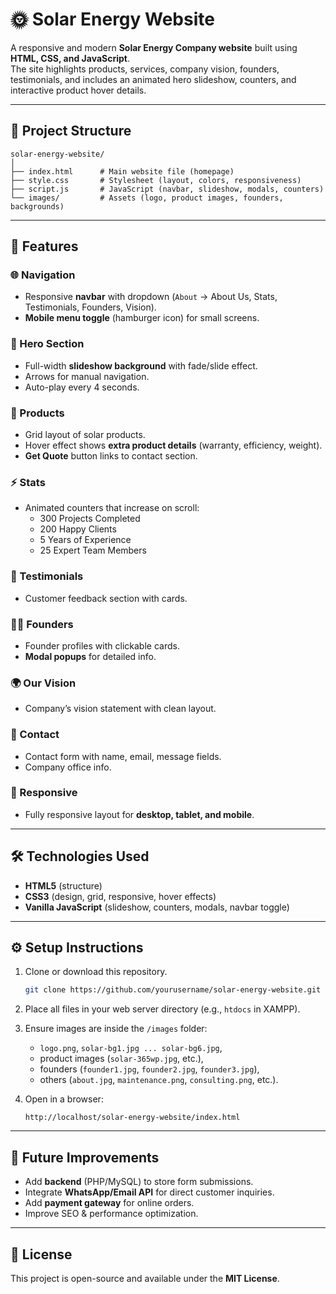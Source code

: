 # 🌞 Solar Energy Website

A responsive and modern **Solar Energy Company website** built using **HTML, CSS, and JavaScript**.  
The site highlights products, services, company vision, founders, testimonials, and includes an animated hero slideshow, counters, and interactive product hover details.

---

## 📂 Project Structure

```
solar-energy-website/
│
├── index.html      # Main website file (homepage)
├── style.css       # Stylesheet (layout, colors, responsiveness)
├── script.js       # JavaScript (navbar, slideshow, modals, counters)
└── images/         # Assets (logo, product images, founders, backgrounds)
```

---

## 🚀 Features

### 🌐 Navigation
- Responsive **navbar** with dropdown (`About` → About Us, Stats, Testimonials, Founders, Vision).
- **Mobile menu toggle** (hamburger icon) for small screens.

### 🎥 Hero Section
- Full-width **slideshow background** with fade/slide effect.
- Arrows for manual navigation.
- Auto-play every 4 seconds.

### 🔋 Products
- Grid layout of solar products.
- Hover effect shows **extra product details** (warranty, efficiency, weight).
- **Get Quote** button links to contact section.

### ⚡ Stats
- Animated counters that increase on scroll:
  - 300 Projects Completed
  - 200 Happy Clients
  - 5 Years of Experience
  - 25 Expert Team Members

### 💬 Testimonials
- Customer feedback section with cards.

### 👩‍💼 Founders
- Founder profiles with clickable cards.
- **Modal popups** for detailed info.

### 🌍 Our Vision
- Company’s vision statement with clean layout.

### 📩 Contact
- Contact form with name, email, message fields.
- Company office info.

### 📱 Responsive
- Fully responsive layout for **desktop, tablet, and mobile**.

---

## 🛠️ Technologies Used
- **HTML5** (structure)  
- **CSS3** (design, grid, responsive, hover effects)  
- **Vanilla JavaScript** (slideshow, counters, modals, navbar toggle)  

---

## ⚙️ Setup Instructions

1. Clone or download this repository.
   ```bash
   git clone https://github.com/yourusername/solar-energy-website.git
   ```

2. Place all files in your web server directory (e.g., `htdocs` in XAMPP).

3. Ensure images are inside the `/images` folder:
   - `logo.png`, `solar-bg1.jpg ... solar-bg6.jpg`,  
   - product images (`solar-365wp.jpg`, etc.),  
   - founders (`founder1.jpg`, `founder2.jpg`, `founder3.jpg`),  
   - others (`about.jpg`, `maintenance.png`, `consulting.png`, etc.).

4. Open in a browser:
   ```
   http://localhost/solar-energy-website/index.html
   ```

---

## 📌 Future Improvements
- Add **backend** (PHP/MySQL) to store form submissions.
- Integrate **WhatsApp/Email API** for direct customer inquiries.
- Add **payment gateway** for online orders.
- Improve SEO & performance optimization.

---

## 📄 License
This project is open-source and available under the **MIT License**.
